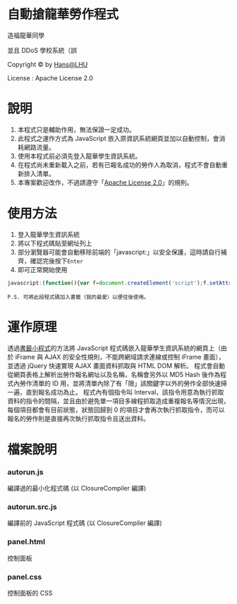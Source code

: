 # 自動搶龍華勞作程式

造福龍華同學

並且 DDoS 學校系統（誤

Copyright &copy; by [Hans@LHU](mailto:D1044182013@gm.lhu.edu.tw)

License : Apache License 2.0

# 說明
1. 本程式只是輔助作用，無法保證一定成功。
2. 此程式之運作方式為 JavaScript 嵌入原資訊系統網頁並加以自動控制，會消耗網路流量。
3. 使用本程式前必須先登入龍華學生資訊系統。
4. 在程式尚未重新載入之前，若有已報名成功的勞作人為取消，程式不會自動重新排入清單。
5. 本專案歡迎改作，不過請遵守「[Apache License 2.0](http://www.openfoundry.org/tw/legal-column-list/8950-obligations-of-apache-20)」的規則。

# 使用方法
1. 登入龍華學生資訊系統
2. 將以下程式碼貼至網址列上
3. 部分瀏覽器可能會自動移除前端的「javascript:」以安全保護，這時請自行補齊，確認完後按下`Enter`
4. 即可正常開始使用
```javascript
javascript:(function(){var f=document.createElement('script');f.setAttribute('type','text/javascript');f.setAttribute('src','https://hans00.github.io/lhu_labor/autorun.js');document.getElementsByTagName('head')[0].appendChild(f)})()
```
``P.S. 可將此段程式碼加入書籤（我的最愛）以便往後使用。``

# 運作原理
透過[書籤小程式](https://zh.wikipedia.org/wiki/小书签)的方法將 JavaScript 程式碼嵌入龍華學生資訊系統的網頁上（由於 iFrame 與 AJAX 的安全性規則，不能跨網域請求連線或控制 iFrame 畫面），並透過 jQuery 快速實現 AJAX 畫面資料抓取與 HTML DOM 解析。
程式會自動從網頁表格上解析出勞作報名網址以及名稱，名稱會另外以 MD5 Hash 後作為程式內勞作清單的 ID 用，並將清單內除了有「限」該關鍵字以外的勞作全部快速掃一遍，直到報名成功為止。
程式內有個指令叫 Interval，該指令用意為執行抓取資料的指令的間隔，並且由於避免單一項目多線程抓取造成重複報名等情況出現，每個項目都會有目前狀態，狀態回歸到 0 的項目才會再次執行抓取指令，而可以報名的勞作則是直接再次執行抓取指令且送出資料。

# 檔案說明
### autorun.js
編譯過的最小化程式碼 &#40;以 ClosureCompiler 編譯&#41;
### autorun.src.js
編譯前的 JavaScript 程式碼 &#40;以 ClosureCompiler 編譯&#41;
### panel.html
控制面板
### panel.css
控制面板的 CSS
